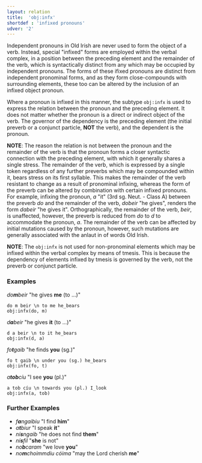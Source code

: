 ```yaml
---
layout: relation
title:  'obj:infx'
shortdef : 'infixed pronouns'
udver: '2'
---
```


Independent pronouns in Old Irish are never used to form the object of a verb. Instead, special "infixed" forms are employed within the verbal complex, in a position between the preceding element and the remainder of the verb, which is syntactically distinct from any which may be occupied by independent pronouns. The forms of these ifixed pronouns are distinct from independent pronominal forms, and as they form close-compounds with surrounding elements, these too can be altered by the inclusion of an infixed object pronoun.

Where a pronoun is infixed in this manner, the subtype `obj:infx` is used to express the relation between the pronoun and the preceding element. It does not matter whether the pronoun is a direct or indirect object of the verb. The governor of the dependency is the preceding element (the initial preverb or a conjunct particle, <b>NOT</b> the verb), and the dependent is the pronoun.

<b>NOTE</b>: The reason the relation is not between the pronoun and the remainder of the verb is that the pronoun forms a closer syntactic connection with the preceding element, with which it generally shares a single stress. The remainder of the verb, which is expressed by a single token regardless of any further preverbs which may be compounded within it, bears stress on its first syllable. This makes the remainder of the verb resistant to change as a result of pronominal infixing, whereas the form of the preverb can be altered by combination with certain infixed pronouns. For example, infixing the pronoun, _a_ "it" (3rd sg. Neut. - Class A) between the preverb _do_ and the remainder of the verb, _dobeir_ "he gives", renders the form _dabeir_ "he gives it". Orthographically, the remainder of the verb, _beir_, is unaffected, however, the preverb is reduced from _do_ to _d_ to accommodate the pronoun, _a_. The remainder of the verb can be affected by initial mutations caused by the pronoun, however, such mutations are generally associated with the anlaut in of words Old Irish.

<b>NOTE</b>: The `obj:infx` is not used for non-pronominal elements which may be infixed within the verbal complex by means of tmesis. This is because the dependency of elements infixed by tmesis is governed by the verb, not the preverb or conjunct particle.

### Examples

_do<b>m</b>beir_ "he gives <b>me</b> (to ...)"

~~~ sdparse
do m beir \n to me he_bears
obj:infx(do, m)
~~~

_d<b>a</b>beir_ "he gives <b>it</b> (to ...)"

~~~ sdparse
d a beir \n to it he_bears
obj:infx(d, a)
~~~

_fo<b>t</b>gaib_ "he finds <b>you</b> (sg.)"

~~~ sdparse
fo t gaib \n under you (sg.) he_bears
obj:infx(fo, t)
~~~

_a<b>tob</b>cíu_ "I see <b>you</b> (pl.)"

~~~ sdparse
a tob cíu \n towards you (pl.) I_look
obj:infx(a, tob)
~~~

### Further Examples

* _f<b>a</b>ngaibiu_ "I find <b>him</b>"
* _a<b>t</b>biur_ "I speak <b>it</b>"
* _ní<b>s</b>ngaib_ "he does not find <b>them</b>"
* _ní<b>s</b>fil_ "<b>she</b> is not"
* _no<b>b</b>caram_ "we love <b>you</b>"
* _no<b>m</b>choimmdiu cóima_ "may the Lord cherish <b>me</b>"
<!-- Interlanguage links updated Ne 5. května 2024, 18:21:33 CEST -->
